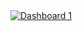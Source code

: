 <div class='tableauPlaceholder' id='viz1715030171552' style='position: relative'><noscript><a href='#'><img
                alt='Dashboard 1 '
                src='https:&#47;&#47;public.tableau.com&#47;static&#47;images&#47;Co&#47;Coffee_17098516790180&#47;Dashboard1&#47;1_rss.png'
                style='border: none' /></a></noscript><object class='tableauViz' style='display:none;'>
        <param name='host_url' value='https%3A%2F%2Fpublic.tableau.com%2F' />
        <param name='embed_code_version' value='3' />
        <param name='site_root' value='' />
        <param name='name' value='Coffee_17098516790180&#47;Dashboard1' />
        <param name='tabs' value='no' />
        <param name='toolbar' value='yes' />
        <param name='static_image'
            value='https:&#47;&#47;public.tableau.com&#47;static&#47;images&#47;Co&#47;Coffee_17098516790180&#47;Dashboard1&#47;1.png' />
        <param name='animate_transition' value='yes' />
        <param name='display_static_image' value='yes' />
        <param name='display_spinner' value='yes' />
        <param name='display_overlay' value='yes' />
        <param name='display_count' value='yes' />
        <param name='language' value='en-GB' />
        <param name='filter' value='publish=yes' />
    </object></div>
<script type='text/javascript'>
    var divElement = document.getElementById('viz1715030171552');
    var vizElement = divElement.getElementsByTagName('object')[0];
    if (divElement.offsetWidth > 800) {
        vizElement.style.width = '1200px'; vizElement.style.height = '827px';
    } else if (divElement.offsetWidth > 500) { vizElement.style.width = '1200px'; vizElement.style.height = '827px'; }
    else { vizElement.style.width = '100%'; vizElement.style.height = '727px'; }

    var scriptElement = document.createElement('script'); scriptElement.src = 'https://public.tableau.com/javascripts/api/viz_v1.js'; vizElement.parentNode.insertBefore(scriptElement, vizElement);                
</script>